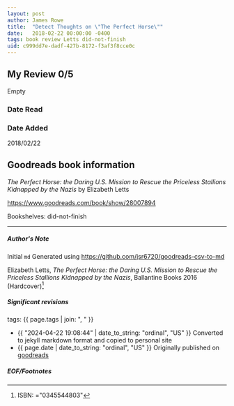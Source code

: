 ```yaml
---
layout: post
author: James Rowe
title:  "Detect Thoughts on \"The Perfect Horse\""
date:   2018-02-22 00:00:00 -0400
tags: book review Letts did-not-finish
uid: c999dd7e-dadf-427b-8172-f3af3f8cce0c
---
```


<!-- highly dependent on how you personally use jekyll templates, and how you want this to show up -->
<!-- escape any jekyll keys with double brackets -->

## My Review 0/5

Empty

### Date Read


### Date Added
2018/02/22

## Goodreads book information

*The Perfect Horse: the Daring U.S. Mission to Rescue the Priceless Stallions Kidnapped by the Nazis* by Elizabeth Letts

https://www.goodreads.com/book/show/28007894

Bookshelves: did-not-finish

---

##### Author's Note

Initial `md` Generated using https://github.com/jsr6720/goodreads-csv-to-md

Elizabeth Letts, *The Perfect Horse: the Daring U.S. Mission to Rescue the Priceless Stallions Kidnapped by the Nazis*,  Ballantine Books 2016 (Hardcover)[^1]

##### Significant revisions

tags: {{ page.tags | join: ", " }} <!-- todo move this somewhere -->

- {{ "2024-04-22 19:08:44" | date_to_string: "ordinal", "US" }} Converted to jekyll markdown format and copied to personal site
- {{ page.date | date_to_string: "ordinal", "US" }} Originally published on [goodreads](https://www.goodreads.com)

##### EOF/Footnotes

[^1]: ISBN: ="0345544803"